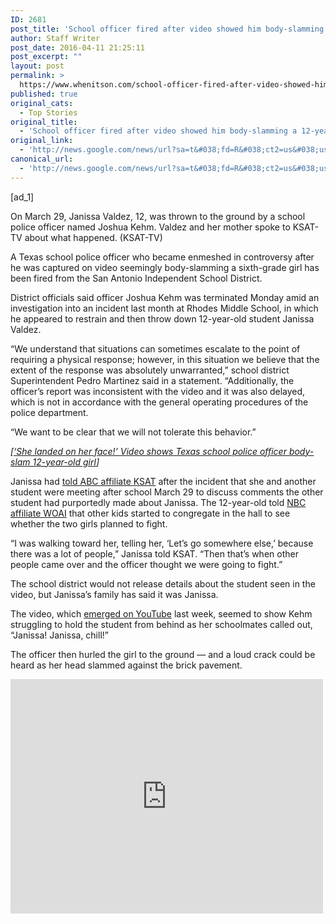 ```yaml
---
ID: 2681
post_title: 'School officer fired after video showed him body-slamming a 12-year-old girl &#8211; Washington Post'
author: Staff Writer
post_date: 2016-04-11 21:25:11
post_excerpt: ""
layout: post
permalink: >
  https://www.whenitson.com/school-officer-fired-after-video-showed-him-body-slamming-a-12-year-old-girl-washington-post/
published: true
original_cats:
  - Top Stories
original_title:
  - 'School officer fired after video showed him body-slamming a 12-year-old girl - Washington Post'
original_link:
  - 'http://news.google.com/news/url?sa=t&#038;fd=R&#038;ct2=us&#038;usg=AFQjCNENiu1-E-3RPKsIrzJGJu1pD6_u6A&#038;clid=c3a7d30bb8a4878e06b80cf16b898331&#038;cid=52779082371707&#038;ei=NhYMV7jAHMLBhAGY0534Cw&#038;url=https://www.washingtonpost.com/news/education/wp/2016/04/11/school-officer-fired-after-video-showed-him-body-slamming-a-12-year-old-girl/'
canonical_url:
  - 'http://news.google.com/news/url?sa=t&#038;fd=R&#038;ct2=us&#038;usg=AFQjCNENiu1-E-3RPKsIrzJGJu1pD6_u6A&#038;clid=c3a7d30bb8a4878e06b80cf16b898331&#038;cid=52779082371707&#038;ei=NhYMV7jAHMLBhAGY0534Cw&#038;url=https://www.washingtonpost.com/news/education/wp/2016/04/11/school-officer-fired-after-video-showed-him-body-slamming-a-12-year-old-girl/'
---
```

 [ad_1]
<br><div id=""><div class="inline-content inline-video" readability="36">  <p> <span class="pb-caption">On March 29, Janissa Valdez, 12, was thrown to the ground by a school police officer named Joshua Kehm. Valdez and her mother spoke to KSAT-TV about what happened. (KSAT-TV)</span> </p> </div> <p>A Texas school police officer who became enmeshed in controversy after he was captured on video seemingly body-slamming a sixth-grade girl has been fired from the San Antonio Independent School District.</p> <p>District officials said officer Joshua Kehm was terminated Monday amid an investigation into an incident last month at Rhodes Middle School, in which he appeared to restrain and then throw down 12-year-old student Janissa Valdez.</p> <p>“We understand that situations can sometimes escalate to the point of requiring a physical response; however, in this situation we believe that the extent of the response was absolutely unwarranted,” school district Superintendent Pedro Martinez said in a statement. “Additionally, the officer’s report was inconsistent with the video and it was also delayed, which is not in accordance with the general operating procedures of the police department.</p> <p>“We want to be clear that we will not tolerate this behavior.”</p> <p channel="wp.com" class="interstitial-link"> <i> [<a href="https://www.washingtonpost.com/news/education/wp/2016/04/07/she-landed-on-her-face-video-shows-texas-school-police-officer-body-slam12-year-old-girl/">‘She landed on her face!’ Video shows Texas school police officer body-slam 12-year-old girl</a>] </i> </p> <p>Janissa had <a href="http://www.ksat.com/news/video-shows-saisd-officer-slamming-middle-school-girl-to-the-ground">told ABC affiliate KSAT</a> after the incident that she and another student were meeting after school March 29 to discuss comments the other student had purportedly made about Janissa. The 12-year-old told <a href="http://news4sanantonio.com/news/local/student-body-slammed-by-school-police-officer">NBC affiliate WOAI</a> that other kids started to congregate in the hall to see whether the two girls planned to fight.</p> <p>“I was walking toward her, telling her, ‘Let’s go somewhere else,’ because there was a lot of people,” Janissa told KSAT. “Then that’s when other people came over and the officer thought we were going to fight.”</p> <p>The school district would not release details about the student seen in the video, but Janissa’s family has said it was Janissa.</p> <p>The video, which <a href="https://www.youtube.com/watch?v=__GRdC_J_ng">emerged on YouTube</a> last week, seemed to show Kehm struggling to hold the student from behind as her schoolmates called out, “Janissa! Janissa, chill!”</p> <p>The officer then hurled the girl to the ground — and a loud crack could be heard as her head slammed against the brick pavement.</p> <p><iframe allowfullscreen="" frameborder="0" height="375" src="https://www.youtube.com/embed/__GRdC_J_ng?feature=oembed" width="500"/></p> <p>The crowd gasped and then fell silent.</p> <p>“Janissa! Janissa, you okay?” one student said. “She landed on her face!”</p> <p>The officer handcuffed the girl, pulled her to her feet and escorted her from the area as another student reached out and gently touched her shoulder.</p> <p channel="wp.com" class="interstitial-link"> <i> [<a href="https://www.washingtonpost.com/news/morning-mix/wp/2016/04/07/who-gets-hit-and-doesnt-respond-shocking-video-shows-school-worker-punching-autistic-boy/">Shocking video shows school worker punching autistic boy after racial remark</a>] </i> </p> <p>District officials learned about the video when it surfaced on social media.</p> <p>“The video is very disturbing,” district spokeswoman Leslie Price said in a statement to The Post. “We immediately launched a formal investigation, which is being conducted by both district police and administration.”</p> <p>It has drawn intense criticism.</p> <p>Judith Browne Dianis, co-director for Advancement Project, a civil rights organization, said last week that it “demonstrates the urgent need to take action to remove police officers from our schools.”</p> <p>“It is unconscionable for a 12-year-old student involved in a verbal altercation to be brutalized and dehumanized in this manner,” she said in a statement. “Once again, a video captured by a student offers a sobering reminder that we cannot entrust school police officers to intervene in school disciplinary matters that are best suited for trained educators and counselors.”</p> <p>She also questioned whether such incidents are driven by something more.</p> <p>“How many students of color must be brutalized by police officers in their schools before we recognize the pattern?” she said in the statement. “We saw this with 17-year-old Brittany Overstreet in Tampa, Fla., who was body-slammed and knocked unconscious by a school resource officer; in Baltimore, Md., where a middle school student required 10 stitches after she was assaulted by a school resource officer; in Columbia, S.C., where a student was thrown across a classroom, handcuffed and arrested for using her phone during class; and now, in San Antonio.</p> <p>“We cannot wait for another violent video of police brutality in our schools to surface before we take action.”</p> <p channel="wp.com" class="interstitial-link"> <i> [<a href="https://www.washingtonpost.com/news/morning-mix/wp/2016/01/07/teachers-aide-arrested-after-video-shows-special-needs-student-being-hit-in-the-face/">Teacher’s aide arrested after video shows special-needs student being hit in the face</a>] </i> </p> <p>Martinez, the superintendent, <a href="http://www.mysanantonio.com/news/local/article/San-Antonio-school-officer-fired-after-video-7241303.php">told the San Antonio Express-News</a> that the decision to fire Kehm came after district officials decided his use of force was unwarranted. Also, Martinez said, Kehm failed to report it to the district.</p> <p>“That did not happen,” Martinez told the newspaper. “When the police officer did submit a report, it was not at all consistent with the video.”</p> <p>Martinez said Kehm’s report suggested the girl had fallen down.</p> <p>“We recognize the high level of emotion generated by this incident, and we want to ensure the public’s trust in this investigation, that it is being conducted without any perception of bias,” Martinez said in the statement.</p> <p>“We know that this incident does not define our district police department, which is dedicated to serving and protecting our school community. We all want to make sure this kind of incident does not occur again, and we will seek to identify areas where improvement may be needed.”</p> <p><em>This story has been updated.</em></p></div><div readability="26.802083333333"><a href="http://www.washingtonpost.com/people/lindsey-bever"><img src="http://www.whenitson.com/wp-content/uploads/2016/04/School-officer-fired-after-video-showed-him-body-slamming-a-12-year-old-girl-Washington-Post.jpg" data-threshold="480" class="post-body-headshot-left "/></a><div class="post-body-bio has-photo" readability="27.666666666667">Lindsey Bever is a general assignment reporter for The Washington Post. Tweet her: <a href="http://twitter.com/lindseybever">@lindseybever</a></div></div>
<br>[ad_2]
<br><a href="http://news.google.com/news/url?sa=t&#038;fd=R&#038;ct2=us&#038;usg=AFQjCNENiu1-E-3RPKsIrzJGJu1pD6_u6A&#038;clid=c3a7d30bb8a4878e06b80cf16b898331&#038;cid=52779082371707&#038;ei=NhYMV7jAHMLBhAGY0534Cw&#038;url=https://www.washingtonpost.com/news/education/wp/2016/04/11/school-officer-fired-after-video-showed-him-body-slamming-a-12-year-old-girl/">Source </a>